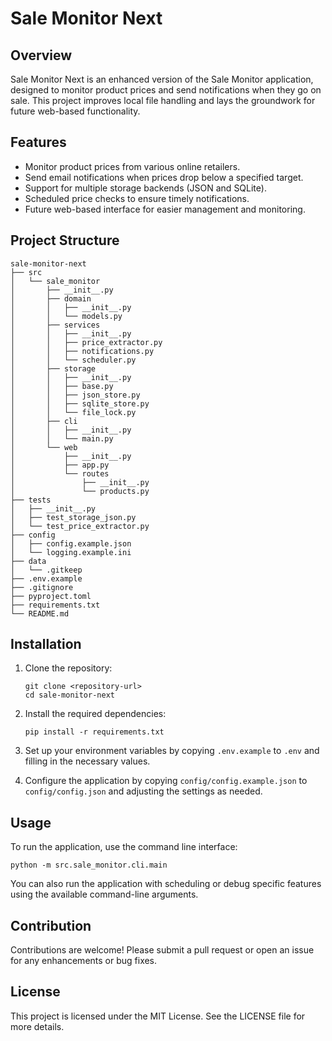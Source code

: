 # Sale Monitor Next

## Overview
Sale Monitor Next is an enhanced version of the Sale Monitor application, designed to monitor product prices and send notifications when they go on sale. This project improves local file handling and lays the groundwork for future web-based functionality.

## Features
- Monitor product prices from various online retailers.
- Send email notifications when prices drop below a specified target.
- Support for multiple storage backends (JSON and SQLite).
- Scheduled price checks to ensure timely notifications.
- Future web-based interface for easier management and monitoring.

## Project Structure
```
sale-monitor-next
├── src
│   └── sale_monitor
│       ├── __init__.py
│       ├── domain
│       │   ├── __init__.py
│       │   └── models.py
│       ├── services
│       │   ├── __init__.py
│       │   ├── price_extractor.py
│       │   ├── notifications.py
│       │   └── scheduler.py
│       ├── storage
│       │   ├── __init__.py
│       │   ├── base.py
│       │   ├── json_store.py
│       │   ├── sqlite_store.py
│       │   └── file_lock.py
│       ├── cli
│       │   ├── __init__.py
│       │   └── main.py
│       └── web
│           ├── __init__.py
│           ├── app.py
│           └── routes
│               ├── __init__.py
│               └── products.py
├── tests
│   ├── __init__.py
│   ├── test_storage_json.py
│   └── test_price_extractor.py
├── config
│   ├── config.example.json
│   └── logging.example.ini
├── data
│   └── .gitkeep
├── .env.example
├── .gitignore
├── pyproject.toml
├── requirements.txt
└── README.md
```

## Installation
1. Clone the repository:
   ```
   git clone <repository-url>
   cd sale-monitor-next
   ```

2. Install the required dependencies:
   ```
   pip install -r requirements.txt
   ```

3. Set up your environment variables by copying `.env.example` to `.env` and filling in the necessary values.

4. Configure the application by copying `config/config.example.json` to `config/config.json` and adjusting the settings as needed.

## Usage
To run the application, use the command line interface:
```
python -m src.sale_monitor.cli.main
```

You can also run the application with scheduling or debug specific features using the available command-line arguments.

## Contribution
Contributions are welcome! Please submit a pull request or open an issue for any enhancements or bug fixes.

## License
This project is licensed under the MIT License. See the LICENSE file for more details.